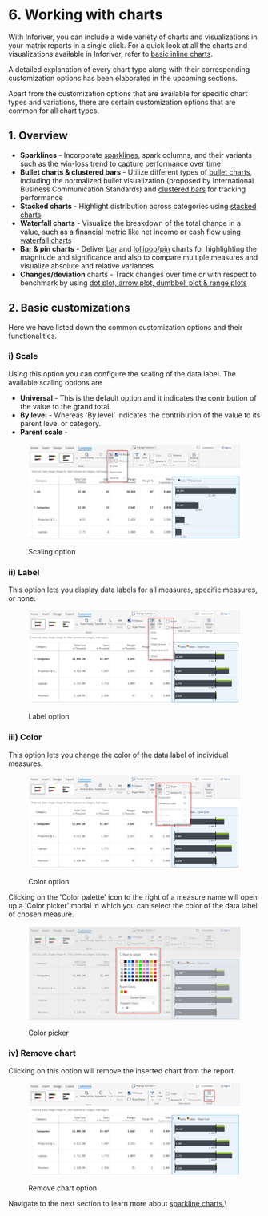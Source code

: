 # 6. Working with charts

With Inforiver, you can include a wide variety of charts and visualizations in your matrix reports in a single click. For a quick look at all the charts and visualizations available in Inforiver, refer to [basic inline charts](2.-displaying-information/add-basic-inline-charts.md).

A detailed explanation of every chart type along with their corresponding customization options has been elaborated in the upcoming sections.&#x20;

Apart from the customization options that are available for specific chart types and variations, there are certain customization options that are common for all chart types.

## 1. Overview

* **Sparklines** - Incorporate [sparklines](6.-working-with-charts/sparkline-charts.md), spark columns, and their variants such as the win-loss trend to capture performance over time
* **Bullet charts & clustered bars** - Utilize different types of [bullet charts](6.-working-with-charts/bullet-charts-and-clustered-bar-charts.md#i-2-value-bullet-charts), including the normalized bullet visualization (proposed by International Business Communication Standards) and [clustered bars](6.-working-with-charts/bullet-charts-and-clustered-bar-charts.md#iii-clustered-bars) for tracking performance
* **Stacked charts** - Highlight distribution across categories using [stacked charts](6.-working-with-charts/stacked-charts.md)&#x20;
* **Waterfall charts** - Visualize the breakdown of the total change in a value, such as a financial metric like net income or cash flow using [waterfall charts](6.-working-with-charts/waterfall-charts.md)
* **Bar & pin charts** - Deliver [bar](6.-working-with-charts/bar-and-pin-charts.md#i-bar-charts) and [lollipop/pin](6.-working-with-charts/bar-and-pin-charts.md#ii-pin-charts) charts for highlighting the magnitude and significance and also to compare multiple measures and visualize absolute and relative variances&#x20;
* **Changes/deviation** charts - Track changes over time or with respect to benchmark by using [dot plot, arrow plot, dumbbell plot & range plots](6.-working-with-charts/change-deviation-charts.md)

## 2. Basic customizations

Here we have listed down the common customization options and their functionalities.

### i) Scale&#x20;

Using this option you can configure the scaling of the data label. The available scaling options are

* **Universal** - This is the default option and it indicates the contribution of the value to the grand total.
* **By level** - Whereas 'By level' indicates the contribution of the value to its parent level or category.
* **Parent scale** -&#x20;

<figure><img src="../.gitbook/assets/scaling-option.png" alt=""><figcaption><p>Scaling option</p></figcaption></figure>

### ii) Label

This option lets you display data labels for all measures, specific measures, or none.

<figure><img src="../.gitbook/assets/data-label-option.png" alt=""><figcaption><p>Label option</p></figcaption></figure>

### iii) Color

This option lets you change the color of the data label of individual measures.

<figure><img src="../.gitbook/assets/color-option.png" alt=""><figcaption><p>Color option</p></figcaption></figure>

Clicking on the 'Color palette' icon to the right of a measure name will open up a 'Color picker' modal in which you can select the color of the data label of chosen measure.

<figure><img src="../.gitbook/assets/color-palette.png" alt=""><figcaption><p>Color picker</p></figcaption></figure>

### iv) Remove chart

Clicking on this option will remove the inserted chart from the report.

<figure><img src="../.gitbook/assets/remove-chart-button.png" alt=""><figcaption><p>Remove chart option</p></figcaption></figure>

Navigate to the next section to learn more about [sparkline charts.](https://inforiver.gitbook.io/inforiver/working-with-inforiver/6.-working-with-charts/sparkline-charts)\

